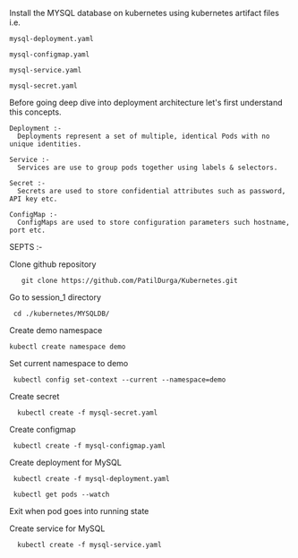 
 Install the MYSQL database on kubernetes using kubernetes artifact files  i.e. 
 
    mysql-deployment.yaml 

    mysql-configmap.yaml

    mysql-service.yaml

    mysql-secret.yaml 
   
Before going deep dive into deployment architecture let's first understand this concepts.

    Deployment :-
      Deployments represent a set of multiple, identical Pods with no unique identities. 

    Service :-
      Services are use to group pods together using labels & selectors. 

    Secret :- 
      Secrets are used to store confidential attributes such as password, API key etc.

    ConfigMap :- 
      ConfigMaps are used to store configuration parameters such hostname, port etc.
      
SEPTS :- 
 
Clone github repository

       git clone https://github.com/PatilDurga/Kubernetes.git

Go to session_1 directory

     cd ./kubernetes/MYSQLDB/

Create demo namespace

    kubectl create namespace demo
  
Set current namespace to demo

     kubectl config set-context --current --namespace=demo
   
Create secret 

      kubectl create -f mysql-secret.yaml 
    
Create configmap

     kubectl create -f mysql-configmap.yaml
     
Create deployment for MySQL

     kubectl create -f mysql-deployment.yaml

     kubectl get pods --watch

Exit when pod goes into running state
  
Create service for MySQL

      kubectl create -f mysql-service.yaml
      





     
 

